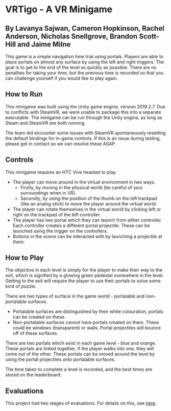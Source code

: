 # VRTigo - A VR Minigame

## By Lavanya Sajwan, Cameron Hopkinson, Rachel Anderson, Nicholas Snellgrove, Brandon Scott-Hill and Jaime Milne

This game is a simple navigation time trial using portals. Players are able to place portals on almost any surface by using the left and right triggers. The goal is to get to the end of the level as quickly as possible. There are no penalties for taking your time, but the previous time is recorded so that you can challenge yourself if you would like to play again.

## How to Run

This minigame was built using the Unity game engine, version 2019.2.7. Due to conflicts with SteamVR, we were unable to package this into a separate executable. The minigame can be run through the Unity engine, as long as Steam and SteamVR are both running. 

The team did encounter some issues with SteamVR spontaneously resetting the default bindings for in-game controls. If this is an issue during testing, please get in contact so we can resolve these ASAP. 

## Controls
This minigame requires an HTC Vive headset to play.

* The player can move around in the virtual environment in two ways. 
    * Firstly, by moving in the physical world (be careful of your surroundings when in VR). 
    * Secondly, by using the position of the thumb on the left trackpad (like an analog stick) to move the player around the virtual world.
* The player can rotate themselves in the virtual world by clicking left or right on the trackpad of the left controller. 
* The player has two portal which they can launch from either controller. Each controller creates a different portal projectile. These can be launched using the trigger on the controllers.
* Buttons in the scene can be interacted with by launching a projectile at them. 

## How to Play

The objective in each level is simply for the player to make their way to the exit, which is signified by a glowing green pedestal somewhere in the level. Getting to the exit will require the player to use their portals to solve some kind of puzzle. 

There are two types of surface in the game world - portalable and non-portalable surfaces. 
* Portalable surfaces are distinguished by their white colouration, portals can be created on these. 
* Non-portalable surfaces cannot have portals created on them. These could be windows (transparent) or walls. Portal projectiles will bounce off of these surfaces. 

There are two portals which exist in each game level - blue and orange. These portals are linked together, if the player walks into one, they will come out of the other. These portals can be moved around the level by using the portal projectiles onto portalable surfaces. 

The time taken to complete a level is recorded, and the best times are stored on the leaderboard.

## Evaluations

This project had two stages of evaluations. For details on this, see [here](https://gitlab.ecs.vuw.ac.nz/swen422-2019-a2/t19/swen422-assignment2/blob/master/User%20Testing/Usability%20Test%20Report.md).